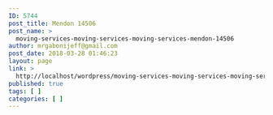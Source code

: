 ```yaml
---
ID: 5744
post_title: Mendon 14506
post_name: >
  moving-services-moving-services-moving-services-mendon-14506
author: mrgabonijeff@gmail.com
post_date: 2018-03-28 01:46:23
layout: page
link: >
  http://localhost/wordpress/moving-services-moving-services-moving-services-mendon-14506/
published: true
tags: [ ]
categories: [ ]
---
```

